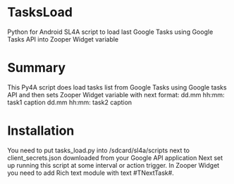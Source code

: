 TasksLoad
=========

Python for Android SL4A script to load last Google Tasks using Google Tasks API into Zooper Widget variable


Summary
=======
This Py4A script does load tasks list from Google Tasks using Google tasks API and then sets Zooper Widget variable with next format: 
dd.mm hh:mm: task1 caption
dd.mm hh:mm: task2 caption

Installation
============
You need to put tasks_load.py into /sdcard/sl4a/scripts next to client_secrets.json downloaded from your Google API application
Next set up running this script at some interval or action trigger.
In Zooper Widget you need to add Rich text module with text #TNextTask#.
